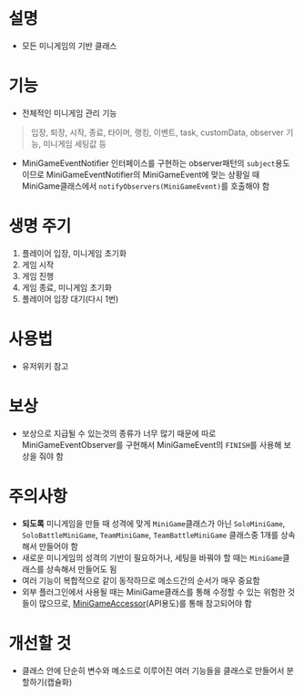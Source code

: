 # 설명
- 모든 미니게임의 기반 클래스

# 기능
- 전체적인 미니게임 관리 기능
> 입장, 퇴장, 시작, 종료, 타이머, 랭킹, 이벤트, task, customData, observer 기능, 미니게임 세팅값 등
- MiniGameEventNotifier 인터페이스를 구현하는 observer패턴의 `subject`용도이므로 MiniGameEventNotifier의 MiniGameEvent에 맞는 상황일 때 
MiniGame클래스에서 `notifyObservers(MiniGameEvent)`를 호출해야 함


# 생명 주기
1. 플레이어 입장, 미니게임 초기화
2. 게임 시작
3. 게임 진행
4. 게임 종료, 미니게임 초기화
5. 플레이어 입장 대기(다시 1번)

# 사용법
- 유저위키 참고

# 보상
- 보상으로 지급될 수 있는것의 종류가 너무 많기 때문에 따로 MiniGameEventObserver를 구현해서 MiniGameEvent의 `FINISH`를 사용해 보상을 줘야 함

# 주의사항
- **되도록** 미니게임을 만들 때 성격에 맞게 `MiniGame`클래스가 아닌 `SoloMiniGame`, `SoloBattleMiniGame`, `TeamMiniGame`, `TeamBattleMiniGame`
클래스중 1개를 상속해서 만들어야 함
- 새로운 미니게임의 성격의 기반이 필요하거나, 세팅을 바꿔야 할 때는 `MiniGame`클래스를 상속해서 만들어도 됨
- 여러 기능이 복합적으로 같이 동작하므로 메소드간의 순서가 매우 중요함
- 외부 플러그인에서 사용될 때는 MiniGame클래스를 통해 수정할 수 있는 위험한 것들이 많으므로, [MiniGameAccessor](MiniGameAccessor.md)(API용도)를 통해 참고되어야 함

# 개선할 것
- 클래스 안에 단순히 변수와 메소드로 이루어진 여러 기능들을 클래스로 만들어서 분할하기(캡슐화)
